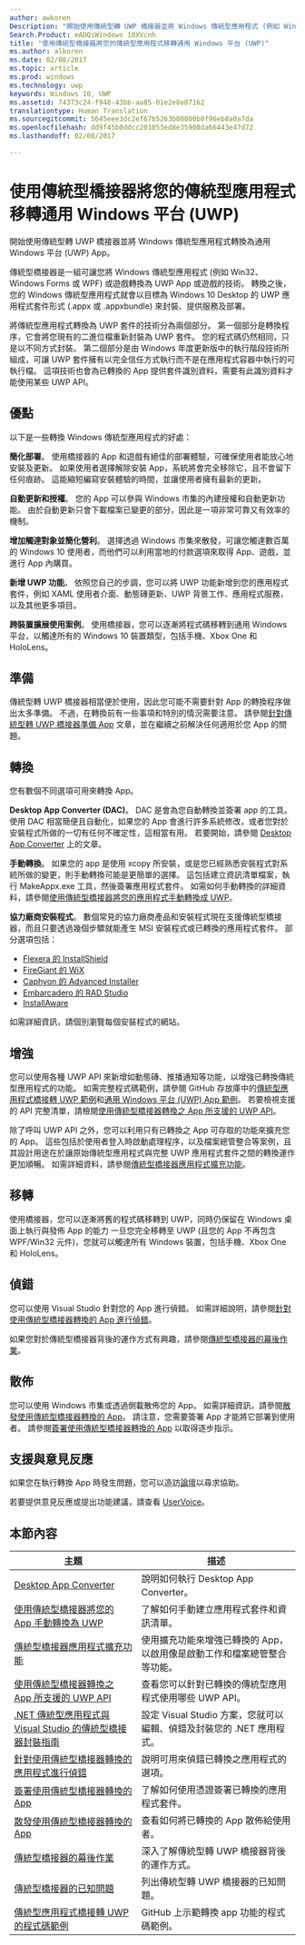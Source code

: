 ```yaml
---
author: awkoren
Description: "開始使用傳統型轉 UWP 橋接器並將 Windows 傳統型應用程式 (例如 Win32、WPF 及 Windows Forms) 轉換為通用 Windows 平台 (UWP) App。"
Search.Product: eADQiWindows 10XVcnh
title: "使用傳統型橋接器將您的傳統型應用程式移轉通用 Windows 平台 (UWP)"
ms.author: alkoren
ms.date: 02/08/2017
ms.topic: article
ms.prod: windows
ms.technology: uwp
keywords: Windows 10, UWP
ms.assetid: 74373c24-f948-43bb-aa85-01e2e8e87162
translationtype: Human Translation
ms.sourcegitcommit: 5645eee3dc2ef67b5263b08800b0f96eb8a0a7da
ms.openlocfilehash: dd9f45b0ddcc201053ed8e35908da66443e47d72
ms.lasthandoff: 02/08/2017

---
```


# <a name="bring-your-desktop-app-to-the-universal-windows-platform-uwp-with-the-desktop-bridge"></a>使用傳統型橋接器將您的傳統型應用程式移轉通用 Windows 平台 (UWP)

開始使用傳統型轉 UWP 橋接器並將 Windows 傳統型應用程式轉換為通用 Windows 平台 (UWP) App。

傳統型橋接器是一組可讓您將 Windows 傳統型應用程式 (例如 Win32、Windows Forms 或 WPF) 或遊戲轉換為 UWP App 或遊戲的技術。 轉換之後，您的 Windows 傳統型應用程式就會以目標為 Windows 10 Desktop 的 UWP 應用程式套件形式 (.appx 或 .appxbundle) 來封裝、提供服務及部署。

將傳統型應用程式轉換為 UWP 套件的技術分為兩個部分。 第一個部分是轉換程序，它會將您現有的二進位檔重新封裝為 UWP 套件。 您的程式碼仍然相同，只是以不同方式封裝。 第二個部分是由 Windows 年度更新版中的執行階段技術所組成，可讓 UWP 套件擁有以完全信任方式執行而不是在應用程式容器中執行的可執行檔。 這項技術也會為已轉換的 App 提供套件識別資料，需要有此識別資料才能使用某些 UWP API。

## <a name="benefits"></a>優點

以下是一些轉換 Windows 傳統型應用程式的好處： 

**簡化部署**。 使用橋接器的 App 和遊戲有絕佳的部署體驗，可確保使用者能放心地安裝及更新。 如果使用者選擇解除安裝 App，系統將會完全移除它，且不會留下任何痕跡。 這能縮短編寫安裝體驗的時間，並讓使用者擁有最新的更新。

**自動更新和授權**。 您的 App 可以參與 Windows 市集的內建授權和自動更新功能。 由於自動更新只會下載檔案已變更的部分，因此是一項非常可靠又有效率的機制。

**增加觸達對象並簡化營利**。 選擇透過 Windows 市集來散發，可讓您觸達數百萬的 Windows 10 使用者，而他們可以利用當地的付款選項來取得 App、遊戲，並進行 App 內購買。

**新增 UWP 功能**。  依照您自己的步調，您可以將 UWP 功能新增到您的應用程式套件，例如 XAML 使用者介面、動態磚更新、UWP 背景工作、應用程式服務，以及其他更多項目。

**跨裝置擴展使用案例**。 使用橋接器，您可以逐漸將程式碼移轉到通用 Windows 平台，以觸達所有的 Windows 10 裝置類型，包括手機、Xbox One 和 HoloLens。

## <a name="prepare"></a>準備

傳統型轉 UWP 橋接器相當便於使用，因此您可能不需要針對 App 的轉換程序做出太多準備。 不過，在轉換前有一些事項和特別的情況需要注意。 請參閱[針對傳統型轉 UWP 橋接器準備 App](desktop-to-uwp-prepare.md) 文章，並在繼續之前解決任何適用於您 App 的問題。

## <a name="convert"></a>轉換

您有數個不同選項可用來轉換 App。

**Desktop App Converter (DAC)**。 DAC 是會為您自動轉換並簽署 app 的工具。 使用 DAC 相當簡便且自動化，如果您的 App 會進行許多系統修改，或者您對於安裝程式所做的一切有任何不確定性，這相當有用。 若要開始，請參閱 [Desktop App Converter](desktop-to-uwp-run-desktop-app-converter.md) 上的文章。 

**手動轉換**。 如果您的 app 是使用 xcopy 所安裝，或是您已經熟悉安裝程式對系統所做的變更，則手動轉換可能是更簡單的選擇。 這包括建立資訊清單檔案，執行 MakeAppx.exe 工具，然後簽署應用程式套件。 如需如何手動轉換的詳細資料，請參閱[使用傳統型橋接器將您的應用程式手動轉換成 UWP](desktop-to-uwp-manual-conversion.md)。 

**協力廠商安裝程式**。 數個常見的協力廠商產品和安裝程式現在支援傳統型橋接器，而且只要透過幾個步驟就能產生 MSI 安裝程式或已轉換的應用程式套件。 部分選項包括： 

* [Flexera 的 InstallShield](http://www.flexerasoftware.com/producer/products/software-installation/installshield-software-installer)
* [FireGiant 的 WiX](https://www.firegiant.com/r/appx) 
* [Caphyon 的 Advanced Installer](http://www.advancedinstaller.com/uwp-app-package)
* [Embarcadero 的 RAD Studio](https://www.embarcadero.com/products/rad-studio/windows-10-store-desktop-bridge) 
* [InstallAware](https://www.installaware.com/appx.htm)

如需詳細資訊，請個別瀏覽每個安裝程式的網站。 

## <a name="enhance"></a>增強 

您可以使用各種 UWP API 來新增如動態磚、推播通知等功能，以增強已轉換傳統型應用程式的功能。 如需完整程式碼範例，請參閱 GitHub 存放庫中的[傳統型應用程式橋接轉 UWP 範例](https://github.com/Microsoft/DesktopBridgeToUWP-Samples)和[通用 Windows 平台 (UWP) App 範例](https://github.com/Microsoft/Windows-universal-samples)。 若要檢視支援的 API 完整清單，請檢閱[使用傳統型橋接器轉換之 App 所支援的 UWP API](desktop-to-uwp-supported-api.md)。 

除了呼叫 UWP API 之外，您可以利用只有已轉換之 App 可存取的功能來擴充您的 App。 這些包括於使用者登入時啟動處理程序，以及檔案總管整合等案例，且其設計用途在於讓原始傳統型應用程式與完整 UWP 應用程式套件之間的轉換運作更加順暢。 如需詳細資料，請參閱[傳統型橋接器應用程式擴充功能](desktop-to-uwp-extensions.md)。 

## <a name="migrate"></a>移轉

使用橋接器，您可以逐漸將舊的程式碼移轉到 UWP，同時仍保留在 Windows 桌面上執行與發佈 App 的能力 一旦您完全移轉至 UWP (且您的 App 不再包含 WPF/Win32 元件)，您就可以觸達所有 Windows 裝置，包括手機、Xbox One 和 HoloLens。

## <a name="debug"></a>偵錯

您可以使用 Visual Studio 針對您的 App 進行偵錯。 如需詳細說明，請參閱[針對使用傳統型橋接器轉換的 App 進行偵錯](desktop-to-uwp-debug.md)。 

如果您對於傳統型橋接器背後的運作方式有興趣，請參閱[傳統型橋接器的幕後作業](desktop-to-uwp-behind-the-scenes.md)。 

## <a name="distribute"></a>散佈

您可以使用 Windows 市集或透過側載散佈您的 App。 如需詳細資訊，請參閱[散發使用傳統型橋接器轉換的 App](desktop-to-uwp-distribute.md)。 請注意，您需要簽署 App 才能將它部署到使用者。 請參閱[簽署使用傳統型橋接器轉換的 App](desktop-to-uwp-signing.md) 以取得逐步指示。 

## <a name="support-and-feedback"></a>支援與意見反應

如果您在執行轉換 App 時發生問題，您可以造訪[論壇](https://social.msdn.microsoft.com/Forums/windowsapps/en-US/home?forum=wpdevelop)以尋求協助。 

若要提供意見反應或提出功能建議，請查看 [UserVoice](https://wpdev.uservoice.com/forums/110705-universal-windows-platform/category/161895-desktop-bridge-centennial)。 

## <a name="in-this-section"></a>本節內容

| 主題 | 描述 |
|-------|-------------|
| [Desktop App Converter](desktop-to-uwp-run-desktop-app-converter.md) | 說明如何執行 Desktop App Converter。 |
| [使用傳統型橋接器將您的 App 手動轉換為 UWP](desktop-to-uwp-manual-conversion.md) | 了解如何手動建立應用程式套件和資訊清單。 |
| [傳統型橋接器應用程式擴充功能](desktop-to-uwp-extensions.md) | 使用擴充功能來增強已轉換的 App，以啟用像是啟動工作和檔案總管整合等功能。 |
| [使用傳統型橋接器轉換之 App 所支援的 UWP API](desktop-to-uwp-supported-api.md) | 查看您可以針對已轉換的傳統型應用程式使用哪些 UWP API。 |
| [.NET 傳統型應用程式與 Visual Studio 的傳統型橋接器封裝指南](desktop-to-uwp-packaging-dot-net.md) | 設定 Visual Studio 方案，您就可以編輯、偵錯及封裝您的 .NET 應用程式。 | 
| [針對使用傳統型橋接器轉換的應用程式進行偵錯](desktop-to-uwp-debug.md) | 說明可用來偵錯已轉換之應用程式的選項。 | 
| [簽署使用傳統型橋接器轉換的 App](desktop-to-uwp-signing.md) | 了解如何使用憑證簽署已轉換的應用程式套件。 |
| [散發使用傳統型橋接器轉換的 App](desktop-to-uwp-distribute.md) | 查看如何將已轉換的 App 散佈給使用者。  |
| [傳統型橋接器的幕後作業](desktop-to-uwp-behind-the-scenes.md) | 深入了解傳統型轉 UWP 橋接器背後的運作方式。 | 
| [傳統型橋接器的已知問題](desktop-to-uwp-known-issues.md) | 列出傳統型轉 UWP 橋接器的已知問題。 | 
| [傳統型應用程式橋接轉 UWP 的程式碼範例](https://github.com/Microsoft/DesktopBridgeToUWP-Samples) | GitHub 上示範轉換 app 功能的程式碼範例。 |
